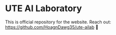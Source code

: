 # UTE AI Laboratory
This is official repository for the website.
Reach out: https://github.com/HoagnDawg35/ute-ailab 🚀

